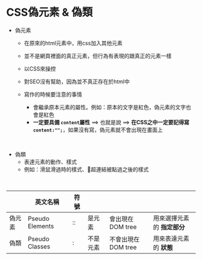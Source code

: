 # CSS偽元素 & 偽類

* 偽元素
  * 在原來的html元素中，用css加入其他元素
  * 並不是網頁裡面的真正元素，但行為有表現的跟真正的元素一樣
  * 以CSS來操控
  * 對SEO沒有幫助，因為並不真正存在於html中

  * 寫作的時候要注意的事情
    * 會繼承原本元素的屬性。例如：原本的文字是紅色，偽元素的文字也會是紅色
    * **一定要具備 ``` content ```屬性**  ==> 也就是說 ==> **在CSS之中一定要記得寫 ``` content:""; ```**，如果沒有寫，偽元素就不會出現在畫面上
<br>

* 偽類
  * 表達元素的動作、樣式
  * 例如：滑鼠滑過時的樣式、超連結被點過之後的樣式

<br>

|       | 英文名稱 | 符號 |  |  |  |
| ----- | --------------- | -- | ----- | --------------- | ----------------------- |
| 偽元素 | Pseudo Elements |  ::  | 是元素 | 會出現在DOM tree | 用來選擇元素的 **指定部分** |
| 偽類 | Pseudo Classes |  :  | 不是元素 | 不會出現在DOM tree | 用來表達元素的 **狀態** |
